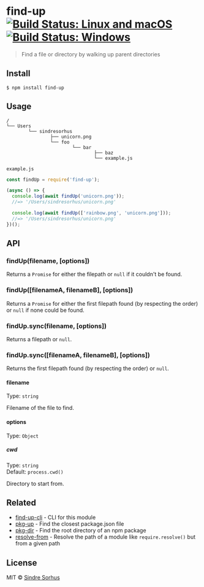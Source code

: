 # find-up [![Build Status: Linux and macOS](https://travis-ci.org/sindresorhus/find-up.svg?branch=master)](https://travis-ci.org/sindresorhus/find-up) [![Build Status: Windows](https://ci.appveyor.com/api/projects/status/l0cyjmvh5lq72vq2/branch/master?svg=true)](https://ci.appveyor.com/project/sindresorhus/find-up/branch/master)

> Find a file or directory by walking up parent directories

## Install

```
$ npm install find-up
```

## Usage

```
/
└── Users
		└── sindresorhus
				├── unicorn.png
				└── foo
						└── bar
								├── baz
								└── example.js
```

`example.js`

```js
const findUp = require('find-up');

(async () => {
  console.log(await findUp('unicorn.png'));
  //=> '/Users/sindresorhus/unicorn.png'

  console.log(await findUp(['rainbow.png', 'unicorn.png']));
  //=> '/Users/sindresorhus/unicorn.png'
})();
```

## API

### findUp(filename, [options])

Returns a `Promise` for either the filepath or `null` if it couldn't be found.

### findUp([filenameA, filenameB], [options])

Returns a `Promise` for either the first filepath found (by respecting the order) or `null` if none could be found.

### findUp.sync(filename, [options])

Returns a filepath or `null`.

### findUp.sync([filenameA, filenameB], [options])

Returns the first filepath found (by respecting the order) or `null`.

#### filename

Type: `string`

Filename of the file to find.

#### options

Type: `Object`

##### cwd

Type: `string`<br>
Default: `process.cwd()`

Directory to start from.

## Related

- [find-up-cli](https://github.com/sindresorhus/find-up-cli) - CLI for this module
- [pkg-up](https://github.com/sindresorhus/pkg-up) - Find the closest package.json file
- [pkg-dir](https://github.com/sindresorhus/pkg-dir) - Find the root directory of an npm package
- [resolve-from](https://github.com/sindresorhus/resolve-from) - Resolve the path of a module like `require.resolve()` but from a given path

## License

MIT © [Sindre Sorhus](https://sindresorhus.com)
